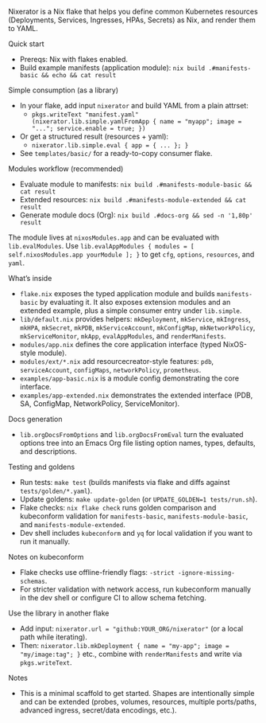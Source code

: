 Nixerator is a Nix flake that helps you define common Kubernetes resources (Deployments, Services, Ingresses, HPAs, Secrets) as Nix, and render them to YAML.

Quick start
- Prereqs: Nix with flakes enabled.
- Build example manifests (application module): `nix build .#manifests-basic && echo && cat result`

Simple consumption (as a library)
- In your flake, add input `nixerator` and build YAML from a plain attrset:
  - `pkgs.writeText "manifest.yaml" (nixerator.lib.simple.yamlFromApp { name = "myapp"; image = "..."; service.enable = true; })`
- Or get a structured result (resources + yaml):
  - `nixerator.lib.simple.eval { app = { ... }; }`
- See `templates/basic/` for a ready-to-copy consumer flake.

Modules workflow (recommended)
- Evaluate module to manifests: `nix build .#manifests-module-basic && cat result`
- Extended resources: `nix build .#manifests-module-extended && cat result`
- Generate module docs (Org): `nix build .#docs-org && sed -n '1,80p' result`

The module lives at `nixosModules.app` and can be evaluated with `lib.evalModules`. Use `lib.evalAppModules { modules = [ self.nixosModules.app yourModule ]; }` to get `cfg`, `options`, `resources`, and `yaml`.

What’s inside
- `flake.nix` exposes the typed application module and builds `manifests-basic` by evaluating it. It also exposes extension modules and an extended example, plus a simple consumer entry under `lib.simple`.
- `lib/default.nix` provides helpers: `mkDeployment`, `mkService`, `mkIngress`, `mkHPA`, `mkSecret`, `mkPDB`, `mkServiceAccount`, `mkConfigMap`, `mkNetworkPolicy`, `mkServiceMonitor`, `mkApp`, `evalAppModules`, and `renderManifests`.
- `modules/app.nix` defines the core application interface (typed NixOS-style module).
- `modules/ext/*.nix` add resourcecreator-style features: `pdb`, `serviceAccount`, `configMaps`, `networkPolicy`, `prometheus`.
- `examples/app-basic.nix` is a module config demonstrating the core interface.
- `examples/app-extended.nix` demonstrates the extended interface (PDB, SA, ConfigMap, NetworkPolicy, ServiceMonitor).

Docs generation
- `lib.orgDocsFromOptions` and `lib.orgDocsFromEval` turn the evaluated options tree into an Emacs Org file listing option names, types, defaults, and descriptions.

Testing and goldens
- Run tests: `make test` (builds manifests via flake and diffs against `tests/golden/*.yaml`).
- Update goldens: `make update-golden` (or `UPDATE_GOLDEN=1 tests/run.sh`).
- Flake checks: `nix flake check` runs golden comparison and kubeconform validation for `manifests-basic`, `manifests-module-basic`, and `manifests-module-extended`.
- Dev shell includes `kubeconform` and `yq` for local validation if you want to run it manually.

Notes on kubeconform
- Flake checks use offline-friendly flags: `-strict -ignore-missing-schemas`.
- For stricter validation with network access, run kubeconform manually in the dev shell or configure CI to allow schema fetching.

Use the library in another flake
- Add input: `nixerator.url = "github:YOUR_ORG/nixerator"` (or a local path while iterating).
- Then: `nixerator.lib.mkDeployment { name = "my-app"; image = "my/image:tag"; }` etc., combine with `renderManifests` and write via `pkgs.writeText`.

Notes
- This is a minimal scaffold to get started. Shapes are intentionally simple and can be extended (probes, volumes, resources, multiple ports/paths, advanced ingress, secret/data encodings, etc.).
